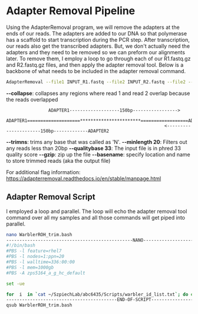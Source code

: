 # Adapter Removal Pipeline
Using the AdapterRemoval program, we will remove  the adapters at the ends of our reads. The adapters are added to our DNA so that polymerase has a scaffold to start transcription during the PCR step. After transcription, our reads also get the transcribed adapters. But, we don't actually need the adapters and they need to be removed so we can preform our alignments later. To remove them, I employ a loop to go through each of our R1.fastq.gz and R2.fastq.gz files, and then apply the adapter removal tool. Below is a backbone of what needs to be included in the adapter removal command.
```bash
AdapterRemoval --file1 INPUT_R1.fastq --file2 INPUT_R2.fastq --file2 --collapse --trimns --minlength 20 --qualitybase 33 --basename filepath/OUTPUT_trim
``` 
**--collapse**: collapses any regions where read 1 and read 2 overlap because the reads overlapped 
```
				ADAPTER1-------------------150bp----------------->
				ADAPTER1====================***********************==================ADAPTER2
                                                            <----------------------150bp-------------ADAPTER2
```
**--trimns**: trims any base that was called as 'N'.
**--minlength 20**: Filters out any reads less than 20bp
**--qualitybase 33**: The input file is in phred 33 quality score
**--gzip**: zip up the file
**--basename**: specify location and name to store trimmed reads (aka the output file)

For additional flag information: https://adapterremoval.readthedocs.io/en/stable/manpage.html

##  Adapter Removal Script
I employed a loop and parallel. The loop will echo the adapter removal tool command over all my samples and all those commands will get piped into parallel. 
```bash
nano WarblerROH_trim.bash
------------------------------------------------NANO------------------------------------------------------
#!/bin/bash
#PBS -l feature=rhel7 
#PBS -l nodes=1:ppn=20
#PBS -l walltime=336:00:00
#PBS -l mem=1000gb
#PBS -A zps5164_a_g_hc_default

set -ue

for  i  in `cat ~/SzpiechLab/abc6435/Scripts/warbler_id_list.txt`; do echo " /storage/work/dut374/bin/adapterremoval-2.1.7/build/AdapterRemoval --file1 /storage/home/abc6435/SzpiechLab/abc6435/WarblerROH/${i}/${i}_R1.fastq.gz --file2 /storage/home/abc6435/SzpiechLab/abc6435/WarblerROH/${i}/${i}_R2.fastq.gz --collapse --trimns --minlength 20 --qualitybase 33 --gzip --basename /storage/home/abc6435/SzpiechLab/abc6435/WarblerROH/${i}/${i}_trimmed"; done | parallel -j20
------------------------------------------END-OF-SCRIPT---------------------------------------------------
qsub WarblerROH_trim.bash
```

